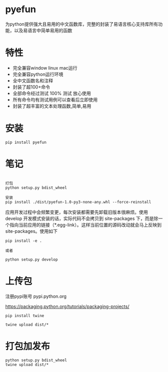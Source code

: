 # pyefun

为python提供强大且易用的中文函数库，完整的封装了易语言核心支持库所有功能，以及易语言中简单易用的函数

# 特性

- 完全兼容window linux mac运行
- 完全兼容python运行环境
- 全中文函数名和注释
- 封装了超100+命令
- 全部命令经过测试 100% 测试 放心使用
- 所有命令均有测试用例可以查看后立即使用
- 封装了超丰富的文本处理函数,简单,易用

# 安装

```
pip install pyefun
```


# 笔记

```

打包
python setup.py bdist_wheel

安装
pip install ./dist/pyefun-1.0-py3-none-any.whl --force-reinstall
```

应用开发过程中会频繁变更，每次安装都需要先卸载旧版本很麻烦。使用 develop 开发模式安装的话，实际代码不会拷贝到 site-packages 下，而是除一个指向当前应用的链接（*.egg-link）。这样当前位置的源码改动就会马上反映到 site-packages。使用如下

```
pip install -e .  

或者 

python setup.py develop
```

# 上传包
注册pypi账号 pypi.python.org

https://packaging.python.org/tutorials/packaging-projects/

```
pip install twine

twine upload dist/*
```
# 打包加发布

```
python setup.py bdist_wheel
twine upload dist/*
```